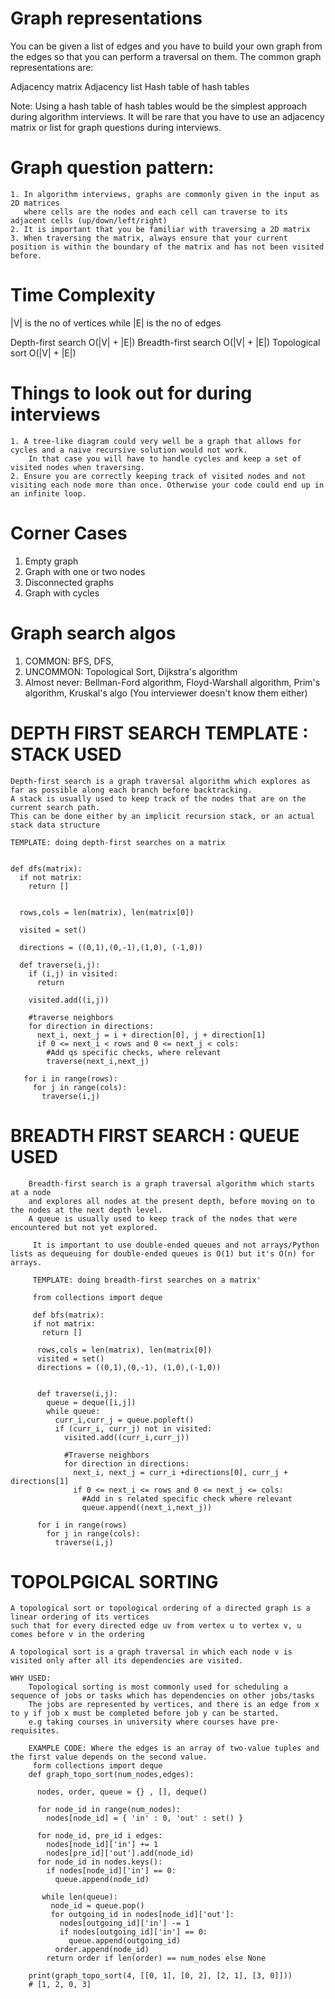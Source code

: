 # Graph representations
You can be given a list of edges and you have to build your own graph from the edges so that you can perform a traversal on them. 
The common graph representations are:
 
Adjacency matrix
Adjacency list
Hash table of hash tables 

Note: Using a hash table of hash tables would be the simplest approach during algorithm interviews. 
It will be rare that you have to use an adjacency matrix or list for graph questions during interviews.

# Graph question pattern:

    1. In algorithm interviews, graphs are commonly given in the input as 2D matrices 
       where cells are the nodes and each cell can traverse to its adjacent cells (up/down/left/right)
    2. It is important that you be familiar with traversing a 2D matrix
    3. When traversing the matrix, always ensure that your current position is within the boundary of the matrix and has not been visited before.

# Time Complexity
  |V| is the no of vertices while |E| is the no of edges

Depth-first search	        O(|V| + |E|)
Breadth-first search	      O(|V| + |E|)
Topological sort	          O(|V| + |E|)

# Things to look out for during interviews

    1. A tree-like diagram could very well be a graph that allows for cycles and a naive recursive solution would not work. 
        In that case you will have to handle cycles and keep a set of visited nodes when traversing.
    2. Ensure you are correctly keeping track of visited nodes and not visiting each node more than once. Otherwise your code could end up in an infinite loop.

# Corner Cases

  1. Empty graph
  2. Graph with one or two nodes
  3. Disconnected graphs
  4. Graph with cycles


# Graph search algos
  1. COMMON: BFS, DFS,
  2. UNCOMMON: Topological Sort, Dijkstra's algorithm
  3. Almost never: Bellman-Ford algorithm, Floyd-Warshall algorithm, Prim's algorithm, Kruskal's algo (You interviewer doesn't know them either)



# DEPTH FIRST SEARCH TEMPLATE : STACK USED

    Depth-first search is a graph traversal algorithm which explores as far as possible along each branch before backtracking. 
    A stack is usually used to keep track of the nodes that are on the current search path.
    This can be done either by an implicit recursion stack, or an actual stack data structure

    TEMPLATE: doing depth-first searches on a matrix


    def dfs(matrix):
      if not matrix:
        return []


      rows,cols = len(matrix), len(matrix[0])

      visited = set()

      directions = ((0,1),(0,-1),(1,0), (-1,0))

      def traverse(i,j):
        if (i,j) in visited:
          return

        visited.add((i,j))

        #traverse neighbors
        for direction in directions:
          next_i, next_j = i + direction[0], j + direction[1]
          if 0 <= next_i < rows and 0 <= next_j < cols:
            #Add qs specific checks, where relevant
            traverse(next_i,next_j)

       for i in range(rows):
         for j in range(cols):
           traverse(i,j)

  # BREADTH FIRST SEARCH : QUEUE USED

        Breadth-first search is a graph traversal algorithm which starts at a node 
        and explores all nodes at the present depth, before moving on to the nodes at the next depth level.
        A queue is usually used to keep track of the nodes that were encountered but not yet explored.

         It is important to use double-ended queues and not arrays/Python lists as dequeuing for double-ended queues is O(1) but it's O(n) for arrays.

         TEMPLATE: doing breadth-first searches on a matrix'
         
         from collections import deque

         def bfs(matrix):
         if not matrix:
           return []

          rows,cols = len(matrix), len(matrix[0])
          visited = set()
          directions = ((0,1),(0,-1), (1,0),(-1,0))


          def traverse(i,j):
            queue = deque([i,j])
            while queue:
              curr_i,curr_j = queue.popleft()
              if (curr_i, curr_j) not in visited:
                visited.add((curr_i,curr_j))

                #Traverse neighbors
                for direction in directions:
                  next_i, next_j = curr_i +directions[0], curr_j + directions[1]
                  if 0 <= next_i <= rows and 0 <= next_j <= cols:
                    #Add in s related specific check where relevant
                    queue.append((next_i,next_j))

          for i in range(rows)
            for j in range(cols):
              traverse(i,j)

         


# TOPOLPGICAL SORTING

    A topological sort or topological ordering of a directed graph is a linear ordering of its vertices 
    such that for every directed edge uv from vertex u to vertex v, u comes before v in the ordering

    A topological sort is a graph traversal in which each node v is visited only after all its dependencies are visited.

    WHY USED:
        Topological sorting is most commonly used for scheduling a sequence of jobs or tasks which has dependencies on other jobs/tasks
        The jobs are represented by vertices, and there is an edge from x to y if job x must be completed before job y can be started.
        e.g taking courses in university where courses have pre-requisites.

        EXAMPLE CODE: Where the edges is an array of two-value tuples and the first value depends on the second value.
         form collections import deque
        def graph_topo_sort(num_nodes,edges):

          nodes, order, queue = {} , [], deque()

          for node_id in range(num_nodes):
            nodes[node_id] = { 'in' : 0, 'out' : set() }

          for node_id, pre_id i edges:
            nodes[node_id]['in'] += 1
            nodes[pre_id]['out'].add(node_id)
          for node_id in nodes.keys():
            if nodes[node_id]['in'] == 0:
              queue.append(node_id)

           while len(queue):
             node_id = queue.pop()
             for outgoing_id in nodes[node_id]['out']:
               nodes[outgoing_id]['in'] -= 1
               if nodes[outgoing_id]['in'] == 0:
                 queue.append(outgoing_id)
              order.append(node_id)
            return order if len(order) == num_nodes else None

        print(graph_topo_sort(4, [[0, 1], [0, 2], [2, 1], [3, 0]]))
        # [1, 2, 0, 3]

